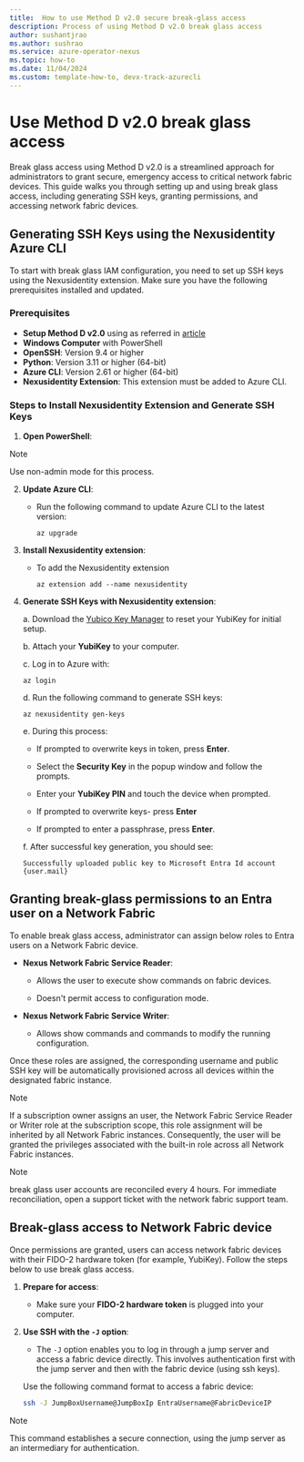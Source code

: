 ```yaml
---
title:  How to use Method D v2.0 secure break-glass access
description: Process of using Method D v2.0 break glass access
author: sushantjrao 
ms.author: sushrao
ms.service: azure-operator-nexus
ms.topic: how-to
ms.date: 11/04/2024
ms.custom: template-how-to, devx-track-azurecli
---
```


# Use Method D v2.0 break glass access

Break glass access using Method D v2.0 is a streamlined approach for administrators to grant secure, emergency access to critical network fabric devices. This guide walks you through setting up and using break glass access, including generating SSH keys, granting permissions, and accessing network fabric devices.

## Generating SSH Keys using the Nexusidentity Azure CLI

To start with break glass IAM configuration, you need to set up SSH keys using the Nexusidentity extension. Make sure you have the following prerequisites installed and updated.

### Prerequisites

- **Setup Method D v2.0** using as referred in [article](howto-setup-break-glass-access-.md)
- **Windows Computer** with PowerShell
- **OpenSSH**: Version 9.4 or higher
- **Python**: Version 3.11 or higher (64-bit)
- **Azure CLI**: Version 2.61 or higher (64-bit)
- **Nexusidentity Extension**: This extension must be added to Azure CLI.

### Steps to Install Nexusidentity Extension and Generate SSH Keys

1. **Open PowerShell**:

> [!Note]
> Use non-admin mode for this process.

2. **Update Azure CLI**:

   - Run the following command to update Azure CLI to the latest version:

     ```Azure CLI
     az upgrade
     ```

3. **Install Nexusidentity extension**:

   - To add the Nexusidentity extension

     ```Azure CLI
     az extension add --name nexusidentity
     ```

4. **Generate SSH Keys with Nexusidentity extension**:

   a. Download the [Yubico Key Manager](https://www.yubico.com/support/download/yubikey-manager) to reset your YubiKey for initial setup.
   
   b. Attach your **YubiKey** to your computer.

   c. Log in to Azure with:

      ```Azure CLI
      az login
      ```

   d. Run the following command to generate SSH keys:

      ```Azure CLI
      az nexusidentity gen-keys
      ```

   e. During this process:

      - If prompted to overwrite keys in token, press **Enter**.

      - Select the **Security Key** in the popup window and follow the prompts.

      - Enter your **YubiKey PIN** and touch the device when prompted.

      - If prompted to overwrite keys- press **Enter**

      - If prompted to enter a passphrase, press **Enter**.
   
   f. After successful key generation, you should see:

      ```
      Successfully uploaded public key to Microsoft Entra Id account {user.mail}
      ```

## Granting break-glass permissions to an Entra user on a Network Fabric

To enable break glass access, administrator can assign below roles to Entra users on a Network Fabric device.

- **Nexus Network Fabric Service Reader**:

  - Allows the user to execute show commands on fabric devices.

  - Doesn't permit access to configuration mode.

- **Nexus Network Fabric Service Writer**:

  - Allows show commands and commands to modify the running configuration.

Once these roles are assigned, the corresponding username and public SSH key will be automatically provisioned across all devices within the designated fabric instance.

> [!Note]
> If a subscription owner assigns an user,  the Network Fabric Service Reader or Writer role at the subscription scope, this role assignment will be inherited by all Network Fabric instances. Consequently, the user will be granted the privileges associated with the built-in role across all Network Fabric instances.

> [!Note]
> break glass user accounts are reconciled every 4 hours. For immediate reconciliation, open a support ticket with the network fabric support team.

## Break-glass access to Network Fabric device

Once permissions are granted, users can access network fabric devices with their FIDO-2 hardware token (for example, YubiKey). Follow the steps below to use break glass access.

1. **Prepare for access**:

   - Make sure your **FIDO-2 hardware token** is plugged into your computer.

2. **Use SSH with the `-J` option**:

   - The `-J` option enables you to log in through a jump server and access a fabric device directly. This involves authentication  first with the jump server and then with the fabric device (using ssh keys).

   Use the following command format to access a fabric device:

   ```bash
   ssh -J JumpBoxUsername@JumpBoxIp EntraUsername@FabricDeviceIP
   ```

> [!Note]
> This command establishes a secure connection, using the jump server as an intermediary for authentication.
